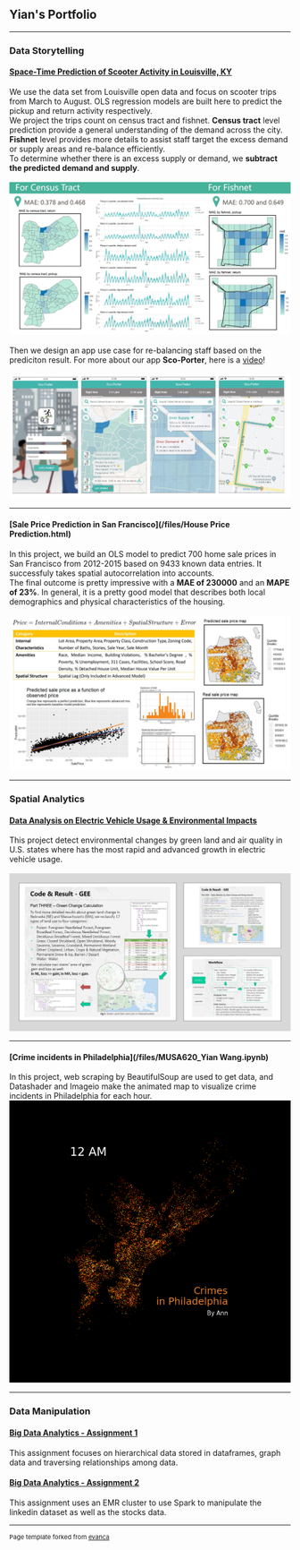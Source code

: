 ## Yian's Portfolio

---

### Data Storytelling

#### [Space-Time Prediction of Scooter Activity in Louisville, KY](https://xinyimsumyee.github.io/html/scooters.html)

We use the data set from Louisville open data and focus on scooter trips from March to August. OLS regression models are built here to predict the pickup and return activity respectively.
<br>
We project the trips count on census tract and fishnet. **Census tract** level prediction provide a general understanding of the demand across the city. **Fishnet** level provides more details to assist staff target the excess demand or supply areas and re-balance efficiently. 
<br>
To determine whether there is an excess supply or demand, we **subtract the predicted demand and supply**.
<br><br>
<img src="/images/scooter.JPG?raw=true"/>
<br><br>
Then we design an app use case for re-balancing staff based on the prediciton result. For more about our app **Sco-Porter**, here is a [video](https://www.youtube.com/watch?v=xheEpq_Ij4E)!
<br><br>
<img src="/images/app.JPG?raw=true"/>

---
#### [Sale Price Prediction in San Francisco](/files/House Price Prediction.html)

In this project, we build an OLS model to predict 700 home sale prices in San Francisco from 2012-2015 based on 9433 known data entries. It successfuly takes spatial autocorrelation into accounts. 
<br>
The final outcome is pretty impressive with a **MAE of 230000** and an **MAPE of 23%**. In general, it is a pretty good model that describes both local demographics and physical characteristics of the housing.
<br><br>
<img src="/images/houseprice.JPG?raw=true"/>

---

### Spatial Analytics

#### [Data Analysis on Electric Vehicle Usage & Environmental Impacts](/files/Wang,Yian_FinalProject.pdf)

This project detect environmental changes by green land and air quality in U.S. states where has the most rapid and advanced growth in electric vehicle usage.
<br><br>
<img src="/images/larp743.JPG?raw=true"/>

---
#### [Crime incidents in Philadelphia](/files/MUSA620_Yian Wang.ipynb)

In this project, web scraping by BeautifulSoup are used to get data, and Datashader and Imageio make the animated map to visualize crime incidents in Philadelphia for each hour.
<br>
<img src="/images/crimes_name.gif?raw=true"/>

---

### Data Manipulation

#### [Big Data Analytics - Assignment 1](/files/HW_spark_sql_bfs.ipynb)
This assignment focuses on hierarchical data stored in dataframes, graph data and traversing relationships among data.

#### [Big Data Analytics - Assignment 2](http://example.com/)
This assignment uses an EMR cluster to use Spark to manipulate the linkedin dataset as well as the stocks data.

---

<p style="font-size:11px">Page template forked from <a href="https://github.com/evanca/quick-portfolio">evanca</a></p>
<!-- Remove above link if you don't want to attibute -->
